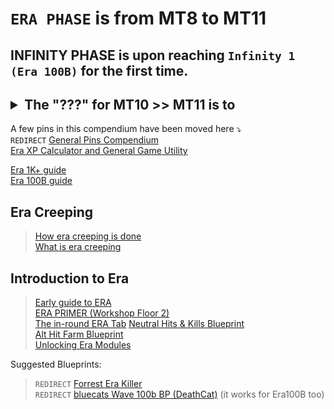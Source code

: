# `ERA PHASE` is from MT8 to MT11
## **INFINITY PHASE** is upon reaching `Infinity 1 (Era 100B)` for the first time.

## <details><summary>The "**???**" for MT10 >> MT11 is to</summary> Have Neutral Element disabled past ERA 1M (can be done at any time in the round) {DISCOVERY MADE!}</details>

A few pins in this compendium have been moved here ⤵️<br>
`REDIRECT` [General Pins Compendium](https://discord.com/channels/488444879836413975/926940645027905576/926940646978248734)<br>
[Era XP Calculator and General Game Utility](https://discord.com/channels/488444879836413975/699544001149141053/826438810279739432)

[Era 1K+ guide](https://discord.com/channels/488444879836413975/699544001149141053/823170929139253289)<br>
[Era 100B guide](https://discord.com/channels/488444879836413975/699544001149141053/922870779731918909)
## Era Creeping
> [How era creeping is done](https://discord.com/channels/488444879836413975/699544001149141053/852193298630443039)<br>
> [What is era creeping](https://discord.com/channels/488444879836413975/699544001149141053/894263678000586854)

## Introduction to Era
> [Early guide to ERA](https://discord.com/channels/488444879836413975/699544001149141053/954028949636284467)<br>
> [ERA PRIMER (Workshop Floor 2)](https://discord.com/channels/488444879836413975/699544001149141053/796554070859972658)<br>
> [The in-round ERA Tab](https://discord.com/channels/488444879836413975/699544001149141053/914457218978578472)
> [Neutral Hits & Kills Blueprint](https://discord.com/channels/488444879836413975/699544001149141053/835206681478692897)<br>
> [Alt Hit Farm Blueprint](https://discord.com/channels/488444879836413975/699544001149141053/831577438437769317)<br>
> [Unlocking Era Modules](https://discord.com/channels/488444879836413975/699544001149141053/880699777854111745)

Suggested Blueprints:
> `REDIRECT` [Forrest Era Killer](https://discord.com/channels/488444879836413975/1239607255507275787)<br>
> `REDIRECT` [bluecats Wave 100b BP (DeathCat)](https://discord.com/channels/488444879836413975/1232870551110811668) (it works for Era100B too)
